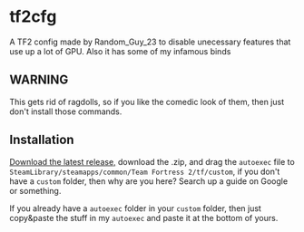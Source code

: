 # tf2cfg
A TF2 config made by Random_Guy_23 to disable unecessary features that use up a lot of GPU.
Also it has some of my infamous binds

## WARNING
This gets rid of ragdolls, so if you like the comedic look of them, then just don't install those commands.

## Installation
[Download the latest release,](https://github.com/random-guy-23/tf2cfg/releases/tag/v1.0) download the .zip, and drag the `autoexec` file to `SteamLibrary/steamapps/common/Team Fortress 2/tf/custom`, if you don't have a `custom` folder, then why are you here? Search up a guide on Google or something. 

If you already have a `autoexec` folder in your `custom` folder, then just copy&paste the stuff in my `autoexec` and paste it at the bottom of yours.

